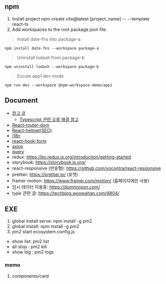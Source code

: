 ## npm
1. Install project
    npm create vite@latest [project_name] -- --template react-ts
2. Add workspaces to the root package.json file.
> Install date-fns into package-a

    npm install date-fns --workspace package-a 
> Uninstall lodash from package-b

    npm uninstall lodash --workspace package-b 
> Excute app1 dev mode

    npm run dev --workspace @npm-workspace-demo/app1
    

## Document
- [참고 글](https://earthly.dev/blog/npm-workspaces-monorepo)
    - [Typescript 관련 오류 해결 참고](https://github.com/gxmari007/vite-plugin-eslint/pull/60)
- [React-router-dom](https://reactrouter.com/en/main)
- [React-helmet(SEO)](https://github.com/nfl/react-helmet)
- [i18n](https://react.i18next.com)
- [react-hook-form](https://react-hook-form.com/)
- [axios](https://axios-http.com/kr/docs/intro)
- [query](https://tanstack.com/query/v3/docs/react/overview)
- redux: https://ko.redux.js.org/introduction/getting-started
- storybook: https://storybook.js.org/
- react-responsive (반응형): https://github.com/yocontra/react-responsive
- prettier: https://prettier.io/ (포맷)
- framer motion: https://www.framer.com/motion/ (홈페이지에만 사용)
- 임시 데이터 이용중: https://dummyjson.com/
- type 관련 글: https://techblog.woowahan.com/9804/


## EXE
1. global install serve: npm install -g pm2
2. global install: npm install -g pm2
3. pm2 start ecosystem.config.js
- show list: pm2 list
- all stop : pm2 kill
- show log : pm2 logs



### memo
1. components/card